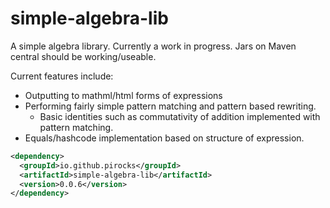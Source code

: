 # simple-algebra-lib
A simple algebra library. Currently a work in progress. Jars on Maven central should be working/useable.

Current features include:
- Outputting to mathml/html forms of expressions
- Performing fairly simple pattern matching and pattern based rewriting.
  - Basic identities such as commutativity of addition implemented with pattern matching.
- Equals/hashcode implementation based on structure of expression.

```xml
<dependency>
  <groupId>io.github.pirocks</groupId>
  <artifactId>simple-algebra-lib</artifactId>
  <version>0.0.6</version>
</dependency>
```
 

